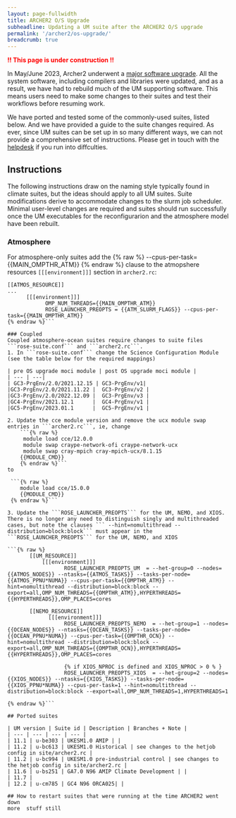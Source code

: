 ```yaml
---
layout: page-fullwidth
title: ARCHER2 O/S Upgrade
subheadline: Updating a UM suite after the ARCHER2 O/S upgrade 
permalink: '/archer2/os-upgrade/'
breadcrumb: true
---
```


<font color="red"><b>!! This page is under construction !!</b></font>

In May/June 2023, Archer2 underwent a [major software upgrade](https://docs.archer2.ac.uk/faq/upgrade-2023/). All the system software, including compilers and libraries were updated, and as a result, we have had to rebuild much of the UM supporting software. This means users need to make some changes to their suites and test their workflows before resuming work. 

We have ported and tested some of the commonly-used suites, listed below. And we have provided a guide to the suite changes required. As ever, since UM suites can be set up in so many different ways, we can not provide a comprehensive set of instructions. Please get in touch with the [helpdesk](https://cms-helpdesk.ncas.ac.uk/) if you run into diffculties. 

## Instructions 

The following instructions draw on the naming style typically found in climate suites, but the ideas should apply to all UM suites. Suite modifications derive to accommodate changes to the slurm job scheduler. Minimal user-level changes are required and suites should run successfully once the UM executables for the reconfigurarion and the atmosphere model have been rebuilt.

### Atmosphere
For atmosphere-only suites add the {% raw %} --cpus-per-task={{MAIN_OMPTHR_ATM}} {% endraw %} clause to the atmopshere resources ```[[[environment]]]``` section in ```archer2.rc```:
```{% raw %}
[[ATMOS_RESOURCE]]
...
      [[[environment]]]
            OMP_NUM_THREADS={{MAIN_OMPTHR_ATM}}
            ROSE_LAUNCHER_PREOPTS = {{ATM_SLURM_FLAGS}} --cpus-per-task={{MAIN_OMPTHR_ATM}}
{% endraw %}```

### Coupled
Coupled atmosphere-ocean suites require changes to suite files ```rose-suite.conf``` and ```archer2.rc```.
1. In ```rose-suite.conf``` change the Science Configuration Module (see the table below for the required mappings)

| pre OS upgrade moci module | post OS upgrade moci module |
| --- | ---|
| GC3-PrgEnv/2.0/2021.12.15 | GC3-PrgEnv/v1|
|GC3-PrgEnv/2.0/2021.11.22 |  GC3-PrgEnv/v2 |
|GC3-PrgEnv/2.0/2022.12.09 |  GC3-PrgEnv/v3 |
|GC4-PrgEnv/2021.12.1      |  GC4-PrgEnv/v1 |
|GC5-PrgEnv/2023.01.1      |  GC5-PrgEnv/v1 |

2. Update the cce module version and remove the ucx module swap entries in ```archer2.rc```, ie, change
    ```{% raw %}
     module load cce/12.0.0
     module swap craype-network-ofi craype-network-ucx
     module swap cray-mpich cray-mpich-ucx/8.1.15
    {{MODULE_CMD}}
    {% endraw %}```
to

 ```{% raw %}
    module load cce/15.0.0
    {{MODULE_CMD}}
 {% endraw %}```

3. Update the ```ROSE_LAUNCHER_PREOPTS``` for the UM, NEMO, and XIOS. There is no longer any need to distinguish singly and multithreaded cases, but note the clauses ``` --hint=nomultithread --distribution=block:block``` must appear in the ```ROSE_LAUNCHER_PREOPTS``` for the UM, NEMO, and XIOS

```{% raw %}
       [[UM_RESOURCE]]
           [[[environment]]]
                  ROSE_LAUNCHER_PREOPTS_UM  = --het-group=0 --nodes={{ATMOS_NODES}} --ntasks={{ATMOS_TASKS}} --tasks-per-node={{ATMOS_PPNU*NUMA}} --cpus-per-task={{OMPTHR_ATM}} --hint=nomultithread --distribution=block:block --export=all,OMP_NUM_THREADS={{OMPTHR_ATM}},HYPERTHREADS={{HYPERTHREADS}},OMP_PLACES=cores
    
       [[NEMO_RESOURCE]]
             [[[environment]]]
                  ROSE_LAUNCHER_PREOPTS_NEMO  = --het-group=1 --nodes={{OCEAN_NODES}} --ntasks={{OCEAN_TASKS}} --tasks-per-node={{OCEAN_PPNU*NUMA}} --cpus-per-task={{OMPTHR_OCN}} --hint=nomultithread --distribution=block:block --export=all,OMP_NUM_THREADS={{OMPTHR_OCN}},HYPERTHREADS={{HYPERTHREADS}},OMP_PLACES=cores
    
                  {% if XIOS_NPROC is defined and XIOS_NPROC > 0 % }
                  ROSE_LAUNCHER_PREOPTS_XIOS  = --het-group=2 --nodes={{XIOS_NODES}} --ntasks={{XIOS_TASKS}} --tasks-per-node={{XIOS_PPNU*NUMA}} --cpus-per-task=1 --hint=nomultithread --distribution=block:block --export=all,OMP_NUM_THREADS=1,HYPERTHREADS=1

{% endraw %}```

## Ported suites 

| UM version | Suite id | Description | Branches + Note |
| --- | --- | --- | --- |
| 11.1 | u-be303 | UKESM1.0 AMIP | |
| 11.2 | u-bc613 | UKESM1.0 Historical | see changes to the hetjob config in site/archer2.rc |
| 11.2 | u-bc994 | UKESM1.0 pre-industrial control | see changes to the hetjob config in site/archer2.rc |
| 11.6 | u-bs251 | GA7.0 N96 AMIP Climate Development | |
| 11.7 | 
| 12.2 | u-cm785 | GC4 N96 ORCA025| |

## How to restart suites that were running at the time ARCHER2 went down
more  stuff still

